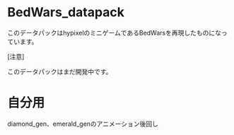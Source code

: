 # BedWars_datapack

このデータパックはhypixelのミニゲームであるBedWarsを再現したものになっています。

[注意]

このデータパックはまだ開発中です。

# 自分用

diamond_gen、emerald_genのアニメーション後回し